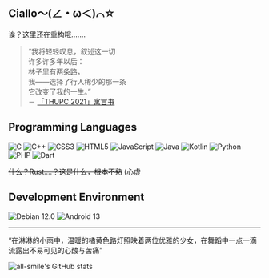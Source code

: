## Ciallo～(∠・ω＜)⌒☆

诶？这里还在重构哦.......

>“我将轻轻叹息，叙述这一切  
许多许多年以后：  
林子里有两条路，  
我——选择了行人稀少的那一条  
它改变了我的一生。”  
   － [「THUPC 2021」寓言书  ](https://loj.ac/p/6774)  

## Programming Languages

![C](https://img.shields.io/badge/-C-a8b9cc?style=flat-square&logo=C&logoColor=fff)
![C++](https://img.shields.io/badge/-C%2b%2b-00599c?style=flat-square&logo=C%2b%2b&logoColor=fff)
![CSS3](https://img.shields.io/badge/-CSS3-1572b6?style=flat-square&logo=CSS3&labelColor=1572b6)
![HTML5](https://img.shields.io/badge/-HTML5-e34f26?style=flat-square&logo=HTML5&logoColor=fff)
![JavaScript](https://img.shields.io/badge/-JavaScript-f7df1e?style=flat-square&logo=JavaScript&labelColor=f7df1e&logoColor=000)
![Java](https://img.shields.io/badge/-Java-f80000?style=flat-square&logo=oracle&logoColor=fff)
![Kotlin](https://img.shields.io/badge/-Kotlin-7f52ff?style=flat-square&logo=kotlin&logoColor=fff)
![Python](https://img.shields.io/badge/-Python-3776ab?style=flat-square&logo=python&logoColor=fff)
![PHP](https://img.shields.io/badge/-PHP-777bb4?style=flat-square&logo=PHP&logoColor=fff)
![Dart](https://img.shields.io/badge/-Dart-4eaa25?style=flat-square&logo=Dart&logoColor=fff)

~~什么？Rust....？这是什么，根本不熟~~ (心虚


## Development Environment

![Debian 12.0](https://img.shields.io/badge/12.0-3ddc84?style=for-the-badge&logo=debian&logoColor=fff&label=Debian)
![Android 13](https://img.shields.io/badge/Android-3ddc84?style=for-the-badge&logo=android&logoColor=ffffff)

----

“在淋淋的小雨中，温暖的橘黄色路灯照映着两位优雅的少女，在舞蹈中一点一滴流露出不易可见的心酸与苦痛”

![all-smile's GitHub stats](https://github-readme-stats.vercel.app/api?username=LittleXiaYuan&show_icons=true&theme=tokyonight)
